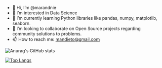 - 👋 Hi, I’m @marandnie
- 👀 I’m interested in Data Science
- 🌱 I’m currently learning Python libraries like pandas, numpy, matplotlib, seaborn.
- 💞️ I’m looking to collaborate on Open Source projects regarding community solutions to problems.
- 📫 How to reach me: mandieto@gmail.com

<!---
marandnie/marandnie is a ✨ special ✨ repository because its `README.md` (this file) appears on your GitHub profile.
You can click the Preview link to take a look at your changes.
--->
![Anurag's GitHub stats](https://github-readme-stats.vercel.app/api?username=anuraghazra&show_icons=true)

[![Top Langs](https://github-readme-stats.vercel.app/api/top-langs/?username=marandnie&layout=compact)](https://github.com/anuraghazra/github-readme-stats)
